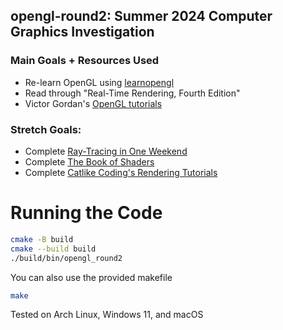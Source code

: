 ## opengl-round2: Summer 2024 Computer Graphics Investigation
### Main Goals + Resources Used
- Re-learn OpenGL using [learnopengl](https://learnopengl.com/Getting-started/Creating-a-window)
- Read through "Real-Time Rendering, Fourth Edition"
- Victor Gordan's [OpenGL tutorials](https://www.youtube.com/watch?v=greXpRqCTKs&list=PLPaoO-vpZnumdcb4tZc4x5Q-v7CkrQ6M-&index=6)
### Stretch Goals:
- Complete [Ray-Tracing in One Weekend](https://raytracing.github.io/)
- Complete [The Book of Shaders](https://thebookofshaders.com/)
- Complete [Catlike Coding's Rendering Tutorials](https://catlikecoding.com/unity/tutorials/rendering/)

# Running the Code
```bash
cmake -B build 
cmake --build build
./build/bin/opengl_round2
```
You can also use the provided makefile
```bash
make
```
Tested on Arch Linux, Windows 11, and macOS